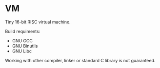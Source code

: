 VM
==

Tiny 16-bit RISC virtual machine.

Build requiments:
* GNU GCC
* GNU Binutils
* GNU Libc

Working with other compiler, linker or standard C library is not guaranteed.
